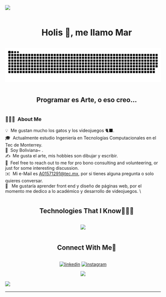 
<!--horizontal divider(gradiant)-->
<img src="https://user-images.githubusercontent.com/73097560/115834477-dbab4500-a447-11eb-908a-139a6edaec5c.gif">

<!--h1 without bottom border-->
<div id="user-content-toc">
  <ul align="center">
    <summary><h1 style="display: inline-block"> Holis 👋, me llamo Mar</h1></summary>
  </ul>
</div>


<!--- snake -->
<div align="center">
  <img  src="https://github.com/1999AZZAR/1999AZZAR/blob/main/resources/img/grid-snake.svg"
       alt="snake" /></a>
</div>


<!--h2 without bottom border-->
<div id="user-content-toc">
  <ul align="center">
    <summary><h2 style="display: inline-block">Programar es Arte, o eso creo... </h2></summary>
  </ul>
</div>


<!--Intro start-->
### 👨🏻‍💻 &nbsp;About Me

💡 &nbsp;Me gustan mucho los gatos y los videojuegos 🐈‍⬛.\
🎓 &nbsp;Actualmente estudio Ingeniería en Tecnologías Computacionales en el Tec de Monterrey.\
🌱 &nbsp;Soy Boliviana~ .\
✍️ &nbsp;Me gusta el arte, mis hobbies son dibujar y escribir.\
💬 &nbsp;Feel free to reach out to me for pro bono consulting and volunteering, or just for some interesting discussion.\
✉️ &nbsp;Mi e-Mail es A01571291@tec.mx, por si tienes alguna pregunta o solo quieres conversar. \
📄 &nbsp; Me gustaría aprender front end y diseño de páginas web, por el momento me dedico a lo académico y desarrollo de videojuegos. \
<!--Intro end-->


<!--h1 without bottom border-->
<div id="user-content-toc">
  <ul align="center">
    <summary><h2 style="display: inline-block">Technologies That I Know👨🏻‍💻</h2></summary>
  </ul>
</div>
<!--tech stack icons-->
<p align="center">
  <a href="https://skillicons.dev">
    <img src="https://skillicons.dev/icons?i=blender,cs,cpp,css,discord,matlab,github,html,py,ps,r,replit,,unity,unreal,visualstudio,vscode&perline=6" />
  </a>
</p>


<!-- Connect with me -->
<!--h2 without bottom border-->
<div id="user-content-toc">
  <ul align="center">
    <summary><h2 style="display: inline-block">Connect With Me🤝</h2></summary>
  </ul>
</div>

<!--icons and links-->
<p align="center">
<a href="https://www.linkedin.com/in/samantha-mar-reyes-17a934254/" target="blank"><img align="center" src="https://user-images.githubusercontent.com/88904952/234979284-68c11d7f-1acc-4f0c-ac78-044e1037d7b0.png" alt="linkedin" height="50" width="50" /></a> 
<a href="https://instagram.com/r4ms4n?igshid=OGQ5ZDc2ODk2ZA==" target="blank"><img align="center" src="https://user-images.githubusercontent.com/88904952/234981169-2dd1e58f-4b7e-468c-8213-034ba62156c3.png" alt="instagram" height="50" width="50" /></a>
  
</p>


<!--profile visit count-->
<div align="center">
  
[![](https://visitcount.itsvg.in/api?id=R4mS4n&label=Profile%20Views&color=11&icon=5&pretty=false)](https://visitcount.itsvg.in)
  
</div>

<!--horizontal divider(gradiant)-->
<img src="https://user-images.githubusercontent.com/73097560/115834477-dbab4500-a447-11eb-908a-139a6edaec5c.gif">

----------------------------------------------------------------------


